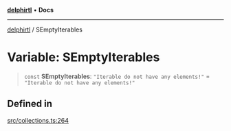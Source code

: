 [**delphirtl**](../README.md) • **Docs**

***

[delphirtl](../globals.md) / SEmptyIterables

# Variable: SEmptyIterables

> `const` **SEmptyIterables**: `"Iterable do not have any elements!"` = `"Iterable do not have any elements!"`

## Defined in

[src/collections.ts:264](https://github.com/chuacw/delphirtl/blob/85a5b7662f28c8fe6421ae3f7b08687e4f743bd4/src/collections.ts#L264)
